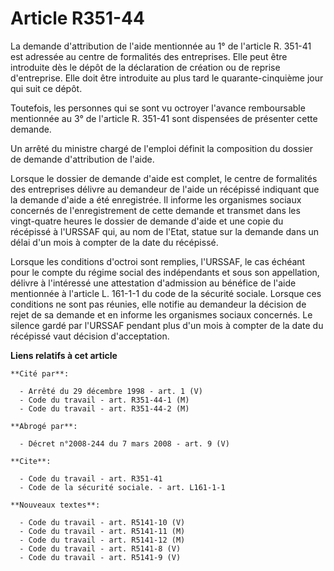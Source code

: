 # Article R351-44

La demande d'attribution de l'aide mentionnée au 1° de l'article R. 351-41 est adressée au centre de formalités des
entreprises. Elle peut être introduite dès le dépôt de la déclaration de création ou de reprise d'entreprise. Elle doit être
introduite au plus tard le quarante-cinquième jour qui suit ce dépôt.

Toutefois, les personnes qui se sont vu octroyer l'avance remboursable mentionnée au 3° de l'article R. 351-41 sont
dispensées de présenter cette demande.

Un arrêté du ministre chargé de l'emploi définit la composition du dossier de demande d'attribution de l'aide.

Lorsque le dossier de demande d'aide est complet, le centre de formalités des entreprises délivre au demandeur de l'aide un
récépissé indiquant que la demande d'aide a été enregistrée. Il informe les organismes sociaux concernés de l'enregistrement
de cette demande et transmet dans les vingt-quatre heures le dossier de demande d'aide et une copie du récépissé à l'URSSAF
qui, au nom de l'Etat, statue sur la demande dans un délai d'un mois à compter de la date du récépissé.

Lorsque les conditions d'octroi sont remplies, l'URSSAF, le cas échéant pour le compte du régime social des indépendants et
sous son appellation, délivre à l'intéressé une attestation d'admission au bénéfice de l'aide mentionnée à l'article L.
161-1-1 du code de la sécurité sociale. Lorsque ces conditions ne sont pas réunies, elle notifie au demandeur la décision de
rejet de sa demande et en informe les organismes sociaux concernés. Le silence gardé par l'URSSAF pendant plus d'un mois à
compter de la date du récépissé vaut décision d'acceptation.

**Liens relatifs à cet article**

	**Cité par**:

	  - Arrêté du 29 décembre 1998 - art. 1 (V)
	  - Code du travail - art. R351-44-1 (M)
	  - Code du travail - art. R351-44-2 (M)

	**Abrogé par**:

	  - Décret n°2008-244 du 7 mars 2008 - art. 9 (V)

	**Cite**:

	  - Code du travail - art. R351-41
	  - Code de la sécurité sociale. - art. L161-1-1

	**Nouveaux textes**:

	  - Code du travail - art. R5141-10 (V)
	  - Code du travail - art. R5141-11 (M)
	  - Code du travail - art. R5141-12 (M)
	  - Code du travail - art. R5141-8 (V)
	  - Code du travail - art. R5141-9 (V)
